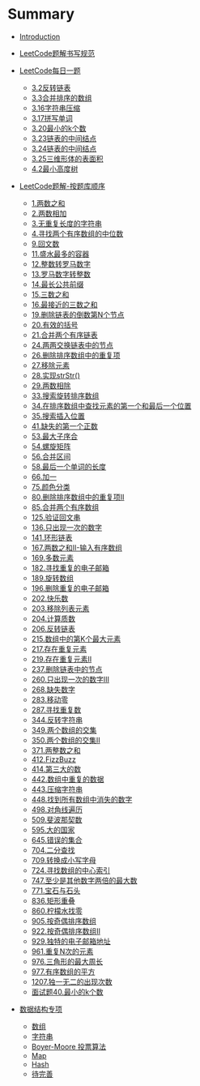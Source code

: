 <!--
 * @desc:
 * @Author: 余光
 * @Email: webbj97@163.com
 * @Date: 2019-12-25 17:00:31
 -->
# Summary

* [Introduction](README.md)
* [LeetCode题解书写规范](GUIDE.md)

* [LeetCode每日一题](dailyCode/dailycode.md)
    * [3.2反转链表](dailyCode/3.2反转链表.md)
    * [3.3合并排序的数组](dailyCode/3.3合并排序的数组.md)
    * [3.16字符串压缩](dailyCode/3.16字符串压缩.md)
    * [3.17拼写单词](dailyCode/3.17拼写单词.md)
    * [3.20最小的k个数](dailyCode/3.20最小的k个数.md)
    * [3.23链表的中间结点](dailyCode/3.23链表的中间结点.md)
    * [3.24链表的中间结点](dailyCode/3.24链表的中间结点.md)
    * [3.25三维形体的表面积](dailyCode/3.25三维形体的表面积.md)
    * [4.2最小高度树](dailyCode/4.2最小高度树.md)
* [LeetCode题解-按题库顺序](docs/题解.md)
    * [1.两数之和](docs/1.两数之和.md)
    * [2.两数相加](docs/2.两数之和.md)
    * [3.无重复长度的字符串](docs/3.无重复字符的最长子串.md)
    * [4.寻找两个有序数组的中位数](docs/4.寻找两个有序数组的中位数.md)
    * [9.回文数](docs/9.回文数.md)
    * [11.盛水最多的容器](docs/11.盛水最多的容器.md)
    * [12.整数转罗马数字](docs/12.整数转罗马数字.md)
    * [13.罗马数字转整数](docs/13.罗马数字转整数.md)
    * [14.最长公共前缀](docs/14.最长公共前缀.md)
    * [15.三数之和](docs/15.三数之和.md)
    * [16.最接近的三数之和](docs/16.最接近的三数之和.md)
    * [19.删除链表的倒数第N个节点](docs/19.删除链表的倒数第N个节点.md)
    * [20.有效的括号](docs/20.有效的括号.md)
    * [21.合并两个有序链表](docs/21.合并两个有序链表.md)
    * [24.两两交换链表中的节点](docs/24.两两交换链表中的节点.md)
    * [26.删除排序数组中的重复项](docs/26.删除排序数组中的重复项.md)
    * [27.移除元素](docs/27.移除元素.md)
    * [28.实现strStr()](docs/28.实现strStr.md)
    * [29.两数相除](docs/29.两数相除.md)
    * [33.搜索旋转排序数组](docs/33.搜索旋转排序数组.md)
    * [34.在排序数组中查找元素的第一个和最后一个位置](docs/34.在排序数组中查找元素的第一个和最后一个位置.md)
    * [35.搜索插入位置](docs/35.搜索插入位置.md)
    * [41.缺失的第一个正数](docs/41.缺失的第一个正数.md)
    * [53.最大子序合](docs/53.最大子序合.md)
    * [54.螺旋矩阵](docs/54.螺旋矩阵.md)
    * [56.合并区间](docs/56.合并区间.md)
    * [58.最后一个单词的长度](docs/58.最后一个单词的长度.md)
    * [66.加一](docs/66.加一.md)
    * [75.颜色分类](docs/75.颜色分类.md)
    * [80.删除排序数组中的重复项II](docs/80.删除排序数组中的重复项II.md)
    * [85.合并两个有序数组](docs/85.合并两个有序数组.md)
    * [125.验证回文串](docs/125.验证回文串.md)
    * [136.只出现一次的数字](docs/136.只出现一次的数字.md)
    * [141.环形链表](docs/141.环形链表.md)
    * [167.两数之和II-输入有序数组](docs/167.两数之和II-输入有序数组.md)
    * [169.多数元素](docs/169.多数元素.md)
    * [182.寻找重复的电子邮箱](docs/182.寻找重复的电子邮箱.md)
    * [189.旋转数组](docs/189.旋转数组.md)
    * [196.删除重复的电子邮箱](docs/196.删除重复的电子邮箱.md)
    * [202.快乐数](docs/202.快乐数.md)
    * [203.移除列表元素](docs/203.移除列表元素.md)
    * [204.计算质数](docs/204.计算质数.md)
    * [206.反转链表](docs/206.反转链表.md)
    * [215.数组中的第K个最大元素](docs/215.数组中的第K个最大元素.md)
    * [217.存在重复元素](docs/217.存在重复元素.md)
    * [219.存在重复元素II](docs/219.存在重复元素II.md)
    * [237.删除链表中的节点](docs/237.删除链表中的节点.md)
    * [260.只出现一次的数字III](docs/260.只出现一次的数字III.md)
    * [268.缺失数字](docs/268.缺失数字.md)
    * [283.移动零](docs/283.移动零.md)
    * [287.寻找重复数](docs/287.寻找重复数.md)
    * [344.反转字符串](docs/344.反转字符串.md)
    * [349.两个数组的交集](docs/349.两个数组的交集.md)
    * [350.两个数组的交集II](docs/350.两个数组的交集II.md)
    * [371.两整数之和](docs/371.两整数之和.md)
    * [412.FizzBuzz](docs/412.FizzBuzz.md)
    * [414.第三大的数](docs/414.第三大的数.md)
    * [442.数组中重复的数据](docs/442.数组中重复的数据.md)
    * [443.压缩字符串](docs/443.压缩字符串.md)
    * [448.找到所有数组中消失的数字](docs/448.找到所有数组中消失的数字.md)
    * [498.对角线遍历](docs/498.对角线遍历.md)
    * [509.斐波那契数](docs/509.斐波那契数.md)
    * [595.大的国家](docs/595.大的国家.md)
    * [645.错误的集合](docs/645.错误的集合.md)
    * [704.二分查找](docs/704.二分查找.md)
    * [709.转换成小写字母](docs/709.转换成小写字母.md)
    * [724.寻找数组的中心索引](docs/724.寻找数组的中心索引.md)
    * [747.至少是其他数字两倍的最大数](docs/747.至少是其他数字两倍的最大数.md)
    * [771.宝石与石头](docs/771.宝石与石头.md)
    * [836.矩形重叠](docs/836.矩形重叠.md)
    * [860.柠檬水找零](docs/860.柠檬水找零.md)
    * [905.按奇偶排序数组](docs/905.按奇偶排序数组.md)
    * [922.按奇偶排序数组II](docs/922.按奇偶排序数组II.md)
    * [929.独特的电子邮箱地址](docs/929.独特的电子邮箱地址.md)
    * [961.重复N次的元素](docs/961.重复N次的元素.md)
    * [976.三角形的最大周长](docs/976.三角形的最大周长.md)
    * [977.有序数组的平方](docs/977.有序数组的平方.md)
    * [1207.独一无二的出现次数](docs/1207.独一无二的出现次数.md)
    * [面试题40.最小的k个数](docs/Iq40.md)
* [数据结构专项](structure/structure.md)
    * [数组](structure/Array.md)
    * [字符串](structure/String.md)
    * [Boyer-Moore 投票算法]()
    * [Map]()
    * [Hash]()
    * [待完善]()